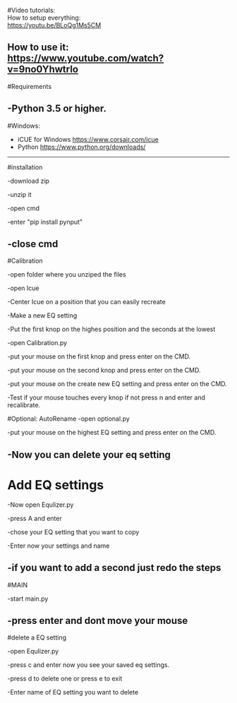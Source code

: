 #Video tutorials:                                            
 How to setup everything:                                      
  https://youtu.be/BLoQg1Ms5CM                               
                                                        
 How to use it:                                          
  https://www.youtube.com/watch?v=9no0YhwtrIo                                
----------------------------------------
#Requirements                                                  
                                                             
-Python 3.5 or higher.                                        
----------------------------------------
#Windows:                                                    
- iCUE for Windows https://www.corsair.com/icue                
- Python https://www.python.org/downloads/                     
----------------------------------------
#installation                                                  

-download zip

-unzip it

-open cmd

-enter "pip install pynput"

-close cmd
----------------------------------------
#Calibration

-open folder where you unziped the files

-open Icue

-Center Icue on a position that you can easily recreate

-Make a new EQ setting

-Put the first knop on the highes position and the seconds at the lowest

-open Calibration.py

-put your mouse on the first knop and press enter on the CMD. 

-put your mouse on the second knop and press enter on the CMD. 

-put your mouse on the create new EQ setting and press enter on the CMD. 

-Test if your mouse touches every knop if not press n and enter and recalibrate.

 #Optional: AutoRename
-open optional.py

-put your mouse on the highest EQ setting and press enter on the CMD. 

-Now you can delete your eq setting
----------------------------------------
# Add EQ settings

-Now open Equlizer.py

-press A and enter

-chose your EQ setting that you want to copy

-Enter now your settings and name

-if you want to add a second just redo the steps
----------------------------------------
#MAIN

-start main.py

-press enter and dont move your mouse
----------------------------------------
#delete a EQ setting

-open Equlizer.py

-press c and enter now you see your saved eq settings.

-press d to delete one or press e to exit

-Enter name of EQ setting you want to delete







